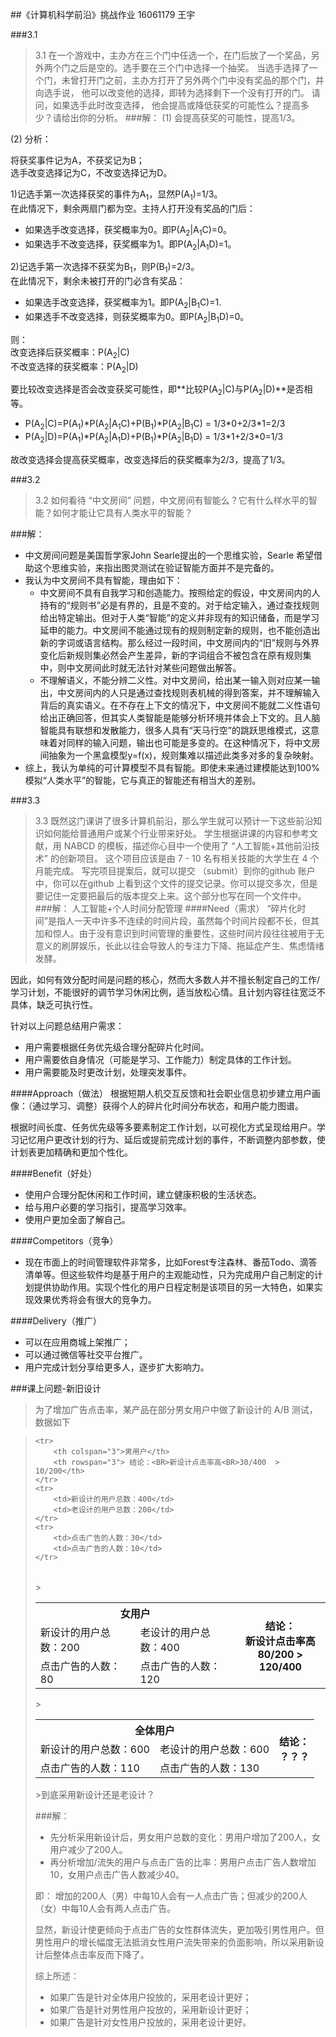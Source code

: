 ##《计算机科学前沿》挑战作业
16061179 王宇

###3.1
>3.1 在一个游戏中，主办方在三个门中任选一个，在门后放了一个奖品，另外两个门之后是空的。选手要在三个门中选择一个抽奖。 当选手选择了一个门，未曾打开门之前，主办方打开了另外两个门中没有奖品的那个门，并向选手说， 他可以改变他的选择，即转为选择剩下一个没有打开的门。 请问，如果选手此时改变选择， 他会提高或降低获奖的可能性么？提高多少？请给出你的分析。
###解：
(1) 会提高获奖的可能性，提高1/3。

(2) 分析：

将获奖事件记为A，不获奖记为B；<BR>
选手改变选择记为C，不改变选择记为D。

1)记选手第一次选择获奖的事件为A<sub>1</sub>，显然P(A<sub>1</sub>)=1/3。<BR>
在此情况下，剩余两扇门都为空。主持人打开没有奖品的门后：

- 如果选手改变选择，获奖概率为0。即P(A<sub>2</sub>|A<sub>1</sub>C)=0。
- 如果选手不改变选择，获奖概率为1。即P(A<sub>2</sub>|A<sub>1</sub>D)=1。

2)记选手第一次选择不获奖为B<sub>1</sub>，则P(B<sub>1</sub>)=2/3。<BR>
在此情况下，剩余未被打开的门必含有奖品：

- 如果选手改变选择，获奖概率为1。即P(A<sub>2</sub>|B<sub>1</sub>C)=1.
- 如果选手不改变选择，则获奖概率为0。即P(A<sub>2</sub>|B<sub>1</sub>D)=0。

则：<BR>
改变选择后获奖概率：P(A<sub>2</sub>|C)<BR>
不改变选择的获奖概率：P(A<sub>2</sub>|D)

要比较改变选择是否会改变获奖可能性，即**比较P(A<sub>2</sub>|C)与P(A<sub>2</sub>|D)**是否相等。

- P(A<sub>2</sub>|C)=P(A<sub>1</sub>)*P(A<sub>2</sub>|A<sub>1</sub>C)+P(B<sub>1</sub>)\*P(A<sub>2</sub>|B<sub>1</sub>C) = 1/3\*0+2/3\*1=2/3
- P(A<sub>2</sub>|D)=P(A<sub>1</sub>)*P(A<sub>2</sub>|A<sub>1</sub>D)+P(B<sub>1</sub>)\*P(A<sub>2</sub>|B<sub>1</sub>D) = 1/3\*1+2/3\*0=1/3

故改变选择会提高获奖概率，改变选择后的获奖概率为2/3，提高了1/3。

###3.2
>3.2 如何看待 “中文房间” 问题，中文房间有智能么？它有什么样水平的智能？如何才能让它具有人类水平的智能？

###解：
- 中文房间问题是美国哲学家John Searle提出的一个思维实验，Searle 希望借助这个思维实验，来指出图灵测试在验证智能方面并不是完备的。
- 我认为中文房间不具有智能，理由如下：<BR>
	- 中文房间不具有自我学习和创造能力。按照给定的假设，中文房间内的人持有的“规则书”必是有界的，且是不变的。对于给定输入，通过查找规则给出特定输出。但对于人类“智能”的定义并非现有的知识储备，而是学习延申的能力。中文房间不能通过现有的规则制定新的规则，也不能创造出新的字词或语言结构。那么经过一段时间，中文房间内的“旧”规则与外界变化后新规则集必然会产生差异，新的字词组合不被包含在原有规则集中，则中文房间此时就无法针对某些问题做出解答。
	- 不理解语义，不能分辨二义性。对中文房间，给出某一输入则对应某一输出，中文房间内的人只是通过查找规则表机械的得到答案，并不理解输入背后的真实语义。在不存在上下文的情况下，中文房间不能就二义性语句给出正确回答，但其实人类智能是能够分析环境并体会上下文的。且人脑智能具有联想和发散能力，很多人具有“天马行空”的跳跃思维模式，这意味着对同样的输入问题，输出也可能是多变的。在这种情况下，将中文房间抽象为一个黑盒模型y=f(x)，规则集难以描述此类多对多的复杂映射。
- 综上，我认为单纯的可计算模型不具有智能。即使未来通过建模能达到100%模拟“人类水平”的智能，它与真正的智能还有相当大的差别。

###3.3
>3.3 既然这门课讲了很多计算机前沿，那么学生就可以预计一下这些前沿知识如何能给普通用户或某个行业带来好处。 学生根据讲课的内容和参考文献，用 NABCD 的模板，描述你心目中一个使用了 “人工智能+其他前沿技术” 的创新项目。 这个项目应该是由 7 - 10 名有相关技能的大学生在 4 个月能完成。 写完项目提案后，就可以提交 （submit）到你的github 账户中，你可以在github 上看到这个文件的提交记录。你可以提交多次，但是要记住一定要把最后的版本提交上来。这个部分也写在同一个文件中。
###解：
人工智能+个人时间分配管理
####Need（需求）
“碎片化时间”是指人一天中许多不连续的时间片段，虽然每个时间片段都不长，但其加和惊人。由于没有意识到时间管理的重要性，这些时间片段往往被用于无意义的刷屏娱乐，长此以往会导致人的专注力下降、拖延症产生、焦虑情绪发酵。

因此，如何有效分配时间是问题的核心，然而大多数人并不擅长制定自己的工作/学习计划，不能很好的调节学习休闲比例，适当放松心情。且计划内容往往宽泛不具体，缺乏可执行性。

针对以上问题总结用户需求：

- 用户需要根据任务优先级合理分配碎片化时间。
- 用户需要依自身情况（可能是学习、工作能力）制定具体的工作计划。
- 用户需要能及时更改计划，处理突发事件。

####Approach（做法）
根据短期人机交互反馈和社会职业信息初步建立用户画像：（通过学习、调整）获得个人的碎片化时间分布状态，和用户能力图谱。

根据时间长度、任务优先级等多要素制定工作计划，以可视化方式呈现给用户。学习记忆用户更改计划的行为、延后或提前完成计划的事件，不断调整内部参数，使计划表更加精确和更加个性化。

####Benefit（好处）
- 使用户合理分配休闲和工作时间，建立健康积极的生活状态。
- 给与用户必要的学习指引，提高学习效率。
- 使用户更加全面了解自己。

####Competitors（竞争）
- 现在市面上的时间管理软件非常多，比如Forest专注森林、番茄Todo、滴答清单等。但这些软件均是基于用户的主观能动性，只为完成用户自己制定的计划提供协助作用。实现个性化的用户日程定制是该项目的另一大特色，如果实现效果优秀将会有很大的竞争力。

####Delivery（推广）
- 可以在应用商城上架推广；
- 可以通过微信等社交平台推广。
- 用户完成计划分享给更多人，逐步扩大影响力。

###课上问题-新旧设计
>为了增加广告点击率，某产品在部分男女用户中做了新设计的 A/B 测试， 数据如下

><table><tbody>
    <tr>
        <th colspan="3">男用户</th>
        <th rowspan="3"> 结论：<BR>新设计点击率高<BR>30/400  > 10/200</th>
    </tr>
    <tr>
        <td>新设计的用户总数：400</td>
        <td>老设计的用户总数：200</td>
    </tr>
    <tr>
        <td>点击广告的人数：30</td>
        <td>点击广告的人数：10</td>
    </tr>
</table>  
><table><tbody>
    <tr>
        <th colspan="3">女用户</th>
        <th rowspan="3"> 结论：<BR>新设计点击率高<BR>80/200  > 120/400</th>
    </tr>
    <tr>
        <td>新设计的用户总数：200</td>
        <td>老设计的用户总数：400</td>
    </tr>
    <tr>
        <td>点击广告的人数：80</td>
        <td>点击广告的人数：120</td>
    </tr>
</table>  
><table><tbody>
    <tr>
        <th colspan="3">全体用户</th>
        <th rowspan="3"> 结论：<BR>？？？</th>
    </tr>
    <tr>
        <td>新设计的用户总数：600</td>
        <td>老设计的用户总数：600</td>
    </tr>
    <tr>
        <td>点击广告的人数：110</td>
        <td>点击广告的人数：130</td>
    </tr>
</table>  
>到底采用新设计还是老设计？

###解：
- 先分析采用新设计后，男女用户总数的变化：男用户增加了200人，女用户减少了200人。
- 再分析增加/流失的用户与点击广告的比率：男用户点击广告人数增加10，女用户点击广告人数减少40。

即：
增加的200人（男）中每10人会有一人点击广告；但减少的200人（女）中每10人会有两人点击广告。

显然，新设计使更倾向于点击广告的女性群体流失，更加吸引男性用户。但男性用户的增长幅度无法抵消女性用户流失带来的负面影响，所以采用新设计后整体点击率反而下降了。

综上所述：

- 如果广告是针对全体用户投放的，采用老设计更好；
- 如果广告是针对男性用户投放的，采用新设计更好；
- 如果广告是针对女性用户投放的，采用老设计更好。
